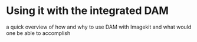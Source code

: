 # Using it with the integrated DAM

a quick overview of how and why to use DAM with Imagekit and what would one be able to accomplish
